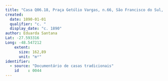 ```yaml
---
title: "Casa Q06.18, Praça Getúlio Vargas, n.66, São Francisco do Sul, SC"
created:
  date: 1890-01-01
  qualifier: "c. "
  display_date: "c. 1890"
author: Eduarda Santana
Lat: -27.593316
Long: -48.547212 
    extent:
      size: 162,89
      unit: "m²"
identifier:
  - source: "Documentário de casas tradicionais"
    id    : 0044
---
```

